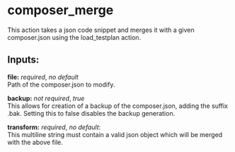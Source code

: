 # composer_merge
This action takes a json code snippet and merges it with a given composer.json
using the load_testplan action.

## Inputs:
**file:** *required*, *no default*  
Path of the composer.json to modify.

**backup:** *not required*, *true*  
This allows for creation of  a backup of the composer.json, adding the suffix
.bak. Setting this to false disables the backup generation.

**transform:** *required*, *no default*:  
This multiline string must contain a valid json object which will be merged
with the above file.
